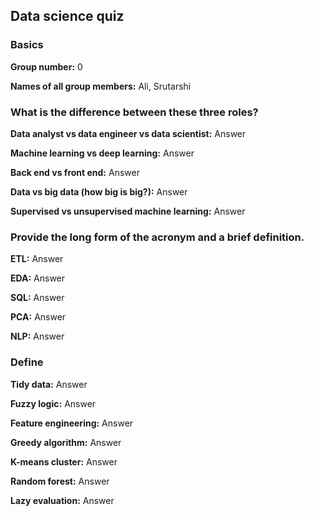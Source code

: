 ## Data science quiz

### Basics

**Group number:** 0

**Names of all group members:** Ali, Srutarshi

### What is the difference between these three roles?

**Data analyst vs data engineer vs data scientist:** Answer

**Machine learning vs deep learning:** Answer

**Back end vs front end:** Answer

**Data vs big data (how big is big?):** Answer

**Supervised vs unsupervised machine learning:** Answer

### Provide the long form of the acronym and a brief definition.

**ETL:** Answer

**EDA:** Answer

**SQL:** Answer

**PCA:** Answer

**NLP:** Answer

### Define

**Tidy data:** Answer

**Fuzzy logic:** Answer

**Feature engineering:** Answer

**Greedy algorithm:** Answer

**K-means cluster:** Answer

**Random forest:** Answer

**Lazy evaluation:** Answer
